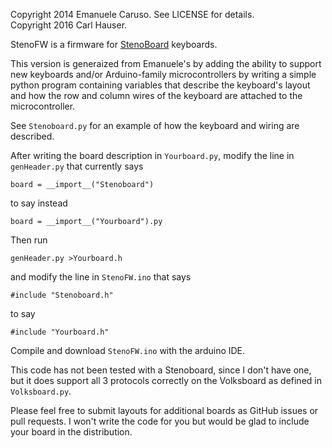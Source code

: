 Copyright 2014 Emanuele Caruso. See LICENSE for details.  
Copyright 2016 Carl Hauser. 

StenoFW is a firmware for [StenoBoard](http://stenoboard.com) keyboards.

This version is generaized from Emanuele's by adding the ability to
support new keyboards and/or Arduino-family microcontrollers by writing
a simple python program containing variables that describe the keyboard's
layout and how the row and column wires of the keyboard are attached to the
microcontroller.

See `Stenoboard.py` for an example of how the keyboard and wiring are
described.

After writing the board description in `Yourboard.py`,
modify the line in `genHeader.py` that currently says
```
board = __import__("Stenoboard")
```
to say instead
```
board = __import__("Yourboard").py
```
Then run
```
genHeader.py >Yourboard.h
```

and modify the line in `StenoFW.ino` that says
```
#include "Stenoboard.h"
```
to say
```
#include "Yourboard.h"
```

Compile and download `StenoFW.ino` with the arduino IDE.

This code has not been tested with a Stenoboard, since I don't have one,
but it does support all 3 protocols correctly on the Volksboard as defined
in `Volksboard.py`.

Please feel free to submit layouts for additional boards as GitHub issues
or pull requests. I won't write the code for you but would be glad to include
your board in the distribution.

